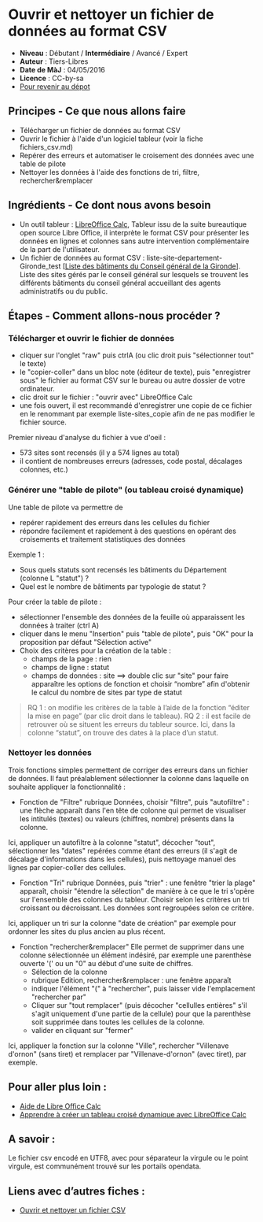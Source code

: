 # Ouvrir et nettoyer un fichier de données au format CSV

- **Niveau** : Débutant / **Intermédiaire** / Avancé / Expert
- **Auteur** : Tiers-Libres
- **Date de MàJ** : 04/05/2016
- **Licence** : CC-by-sa
- [Pour revenir au dépot](http://datalunch.datalocale.fr)

## Principes - Ce que nous allons faire
- Télécharger un fichier de données au format CSV
- Ouvrir le fichier à l'aide d'un logiciel tableur (voir la fiche fichiers_csv.md)
- Repérer des erreurs et automatiser le croisement des données avec une table de pilote
- Nettoyer les données à l'aide des fonctions de tri, filtre, rechercher&remplacer 

## Ingrédients - Ce dont nous avons besoin

- Un outil tableur : [LibreOffice Calc](https://fr.libreoffice.org/download/libreoffice-stable/),
Tableur issu de la suite bureautique open source Libre Office, il interprète le format CSV pour présenter les données en lignes et colonnes sans autre intervention complémentaire de la part de l'utilisateur.
- Un fichier de données au format CSV : liste-site-departement-Gironde_test [[Liste des bâtiments du Conseil général de la Gironde](https://github.com/infolab-cd33/datalunch/blob/master/img/nettoyer/liste-sites-departement-Gironde_test.csv)]. 
Liste des sites gérés par le conseil général sur lesquels se trouvent les différents bâtiments du conseil général accueillant des agents administratifs ou du public.

## Étapes - Comment allons-nous procéder ?

### Télécharger et ouvrir le fichier de données 

- cliquer sur l'onglet "raw" puis ctrlA (ou clic droit puis "sélectionner tout" le texte) 
- le "copier-coller" dans un bloc note (éditeur de texte), puis "enregistrer sous" le fichier au format CSV sur le bureau ou autre dossier de votre ordinateur.
- clic droit sur le fichier : "ouvrir avec" LibreOffice Calc
- une fois ouvert, il est recommandé d'enregistrer une copie de ce fichier en le renommant par exemple liste-sites_copie afin de ne pas modifier le fichier source.

Premier niveau d'analyse du fichier à vue d'oeil : 
- 573 sites sont recensés (il y a 574 lignes au total)
- il contient de nombreuses erreurs (adresses, code postal, décalages colonnes, etc.)

### Générer une "table de pilote" (ou tableau croisé dynamique)

Une table de pilote va permettre de 
- repérer rapidement des erreurs dans les cellules du fichier 
- répondre facilement et rapidement à des questions en opérant des croisements et traitement statistiques des données

Exemple 1 : 
- Sous quels statuts sont recensés les bâtiments du Département (colonne L "statut") ?
- Quel est le nombre de bâtiments par typologie de statut ?

Pour créer la table de pilote :
- sélectionner l'ensemble des données de la feuille où apparaissent les données à traiter (ctrl A)
- cliquer dans le menu "Insertion" puis "table de pilote", puis "OK" pour la proposition par défaut "Sélection active"
- Choix des critères pour la création de la table : 
    - champs de la page : rien
    - champs de ligne : statut
    - champs de données : site ==> double clic sur "site" pour faire apparaître les options de fonction et choisir “nombre” afin d'obtenir le calcul du nombre de sites par type de statut

>RQ 1 : on modifie les critères de la table à l’aide de la fonction “éditer la mise en page” (par clic droit dans le tableau).
>RQ 2 : il est facile de retrouver où se situent les erreurs du tableur source. Ici, dans la colonne “statut”, on trouve des dates à la place d’un statut.

### Nettoyer les données
Trois fonctions simples permettent de corriger des erreurs dans un fichier de données. Il faut préalablement sélectionner la colonne dans laquelle on souhaite appliquer la fonctionnalité :

- Fonction de "Filtre"
rubrique Données, choisir "filtre", puis "autofiltre" : une flèche apparaît dans l'en tête de colonne qui permet de visualiser les intitulés (textes) ou valeurs (chiffres, nombre) présents dans la colonne. 

Ici, appliquer un autofiltre à la colonne "statut", décocher "tout", sélectionner les "dates" repérées comme étant des erreurs (il s'agit de décalage d'informations dans les cellules), puis nettoyage manuel des lignes par copier-coller des cellules.

- Fonction "Tri"
rubrique Données, puis "trier" : une fenêtre "trier la plage" apparaît, choisir "étendre la sélection" de manière à ce que le tri s'opère sur l'ensemble des colonnes du tableur. 
Choisir selon les critères un tri croissant ou décroissant. Les données sont regroupées selon ce critère.

Ici, appliquer un tri sur la colonne "date de création" par exemple pour ordonner les sites du plus ancien au plus récent.    

- Fonction "rechercher&remplacer" 
Elle permet de supprimer dans une colonne sélectionnée un élément indésiré, par exemple une parenthèse ouverte '(' ou un "0" au début d'une suite de chiffres.
	- Sélection de la colonne
	- rubrique Edition, rechercher&remplacer : une fenêtre apparaît
	- indiquer l'élément "(" à "rechercher", puis laisser vide l'emplacement "rechercher par" 
	- Cliquer sur "tout remplacer" (puis décocher "cellulles entières" s'il s'agit uniquement d'une partie de la cellule) pour que la parenthèse soit supprimée dans toutes les cellules de la colonne. 
	- valider en cliquant sur "fermer"
    
Ici, appliquer la fonction sur la colonne "Ville", rechercher "Villenave d'ornon" (sans tiret) et remplacer par "Villenave-d'ornon" (avec tiret), par exemple.


## Pour aller plus loin : 

- [Aide de Libre Office Calc](https://help.libreoffice.org/Calc/Welcome_to_the_Calc_Help/fr)
- [Apprendre à créer un tableau croisé dynamique avec LibreOffice Calc ](http://malick-nseck.developpez.com/tutoriels/apprendre-a-creer-tableau-croise-dynamique-avec-libre-office-calc/)

## A savoir : 

Le fichier csv encodé en UTF8, avec pour séparateur la virgule ou le point virgule, est communément trouvé sur les portails opendata.

## Liens avec d’autres fiches : 

- [Ouvrir et nettoyer un fichier CSV](http://multibao-pntbr.rhcloud.com/infolab-cd33/datalunch/ouvrir_et_nettoyer_fichier_csv.md)
